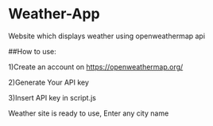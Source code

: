 # Weather-App
Website which displays weather using openweathermap api

##How to use:

1)Create an account on https://openweathermap.org/

2)Generate Your API key

3)Insert API key in script.js

Weather site is ready to use, Enter any city name
